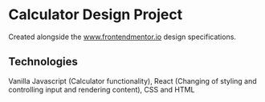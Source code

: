 # Calculator Design Project
Created alongside the www.frontendmentor.io design specifications. 
## Technologies
Vanilla Javascript (Calculator functionality), React (Changing of styling and controlling input and rendering content), CSS and HTML

